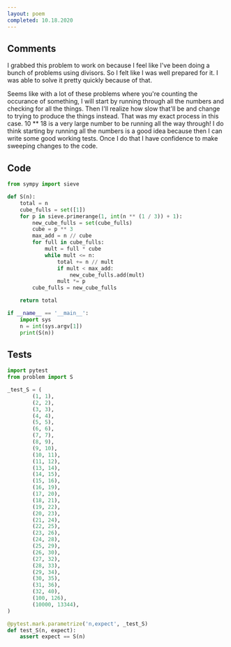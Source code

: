 ```yaml
---
layout: poem
completed: 10.18.2020
---
```


## Comments

I grabbed this problem to work on because I feel like I've been doing a bunch
of problems using divisors.  So I felt like I was well prepared for it.  I was
able to solve it pretty quickly because of that.

Seems like with a lot of these problems where you're counting the occurance of
something, I will start by running through all the numbers and checking for all
the things.  Then I'll realize how slow that'll be and change to trying to
produce the things instead.  That was my exact process in this case.  10 ** 18
is a very large number to be running all the way through!  I do think starting
by running all the numbers is a good idea because then I can write some good
working tests.  Once I do that I have confidence to make sweeping changes to
the code.

## Code

```python
from sympy import sieve

def S(n):
    total = n
    cube_fulls = set([1])
    for p in sieve.primerange(1, int(n ** (1 / 3)) + 1):
        new_cube_fulls = set(cube_fulls)
        cube = p ** 3
        max_add = n // cube
        for full in cube_fulls:
            mult = full * cube
            while mult <= n:
                total += n // mult
                if mult < max_add:
                    new_cube_fulls.add(mult)
                mult *= p
        cube_fulls = new_cube_fulls

    return total

if __name__ == '__main__':
    import sys
    n = int(sys.argv[1])
    print(S(n))
```

## Tests

```python
import pytest
from problem import S

_test_S = (
        (1, 1),
        (2, 2),
        (3, 3),
        (4, 4),
        (5, 5),
        (6, 6),
        (7, 7),
        (8, 9),
        (9, 10),
        (10, 11),
        (11, 12),
        (13, 14),
        (14, 15),
        (15, 16),
        (16, 19),
        (17, 20),
        (18, 21),
        (19, 22),
        (20, 23),
        (21, 24),
        (22, 25),
        (23, 26),
        (24, 28),
        (25, 29),
        (26, 30),
        (27, 32),
        (28, 33),
        (29, 34),
        (30, 35),
        (31, 36),
        (32, 40),
        (100, 126),
        (10000, 13344),
)

@pytest.mark.parametrize('n,expect', _test_S)
def test_S(n, expect):
    assert expect == S(n)
```
